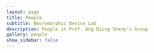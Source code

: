 ```yaml
---
layout: page
title: People
subtitle: Neuromorphic Device Lab
description: People in Prof. Ang Diing Shenp's Group
gallery: people
show_sidebar: false
---
```

